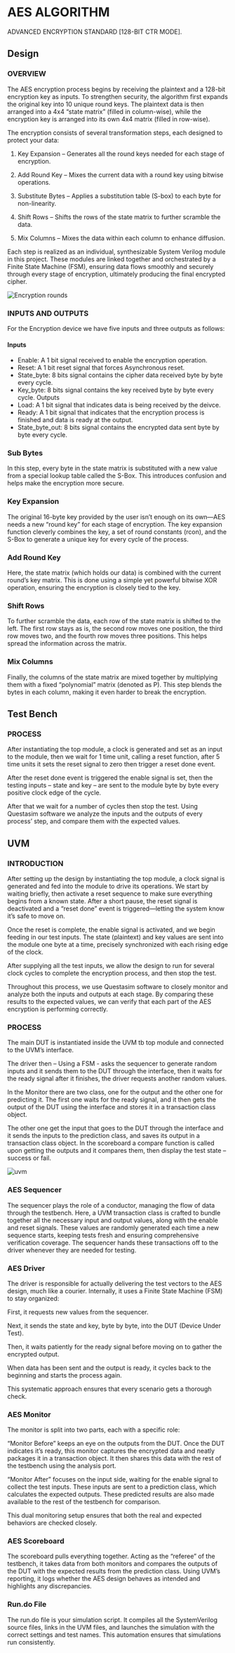 # AES ALGORITHM
ADVANCED ENCRYPTION STANDARD [128-BIT CTR MODE].

## Design
### OVERVIEW
The AES encryption process begins by receiving the plaintext and a 128-bit encryption key as inputs. To strengthen security, the algorithm first expands the original key into 10 unique round keys. The plaintext data is then arranged into a 4x4 “state matrix” (filled in column-wise), while the encryption key is arranged into its own 4x4 matrix (filled in row-wise).

The encryption consists of several transformation steps, each designed to protect your data:
1. Key Expansion – Generates all the round keys needed for each stage of encryption.

2. Add Round Key – Mixes the current data with a round key using bitwise operations.

3. Substitute Bytes – Applies a substitution table (S-box) to each byte for non-linearity.

4. Shift Rows – Shifts the rows of the state matrix to further scramble the data.

5. Mix Columns – Mixes the data within each column to enhance diffusion.

Each step is realized as an individual, synthesizable System Verilog module in this project. These modules are linked together and orchestrated by a Finite State Machine (FSM), ensuring data flows smoothly and securely through every stage of encryption, ultimately producing the final encrypted cipher.

![Encryption rounds](Docs/Block_diagram_AES.png)
### INPUTS AND OUTPUTS
For the Encryption device we have five inputs and three outputs as follows:
#### Inputs 
- Enable: A 1 bit signal received to enable the encryption operation.
- Reset: A 1 bit reset signal that forces Asynchronous reset.
- State_byte: 8 bits signal contains the cipher data received byte by byte every cycle.
- Key_byte: 8 bits signal contains the key received byte by byte every cycle.
Outputs 
- Load:  A 1 bit signal that indicates data is being received by the deivce.
- Ready: A 1 bit signal that indicates that the encryption process is finished and data is ready at the output.
- State_byte_out: 8 bits signal contains the encrypted data sent byte by byte every cycle.
### Sub Bytes
In this step, every byte in the state matrix is substituted with a new value from a special lookup table called the S-Box. This introduces confusion and helps make the encryption more secure.

### Key Expansion
The original 16-byte key provided by the user isn’t enough on its own—AES needs a new “round key” for each stage of encryption. The key expansion function cleverly combines the key, a set of round constants (rcon), and the S-Box to generate a unique key for every cycle of the process.

### Add Round Key
Here, the state matrix (which holds our data) is combined with the current round’s key matrix. This is done using a simple yet powerful bitwise XOR operation, ensuring the encryption is closely tied to the key.

### Shift Rows
To further scramble the data, each row of the state matrix is shifted to the left. The first row stays as is, the second row moves one position, the third row moves two, and the fourth row moves three positions. This helps spread the information across the matrix.

### Mix Columns
Finally, the columns of the state matrix are mixed together by multiplying them with a fixed “polynomial” matrix (denoted as P). This step blends the bytes in each column, making it even harder to break the encryption.

## Test Bench

### PROCESS
After instantiating the top module, a clock is generated and set as an input to the module, then we wait for 1 time unit, calling a reset function, after 5 time units it sets the reset signal to zero then trigger a reset done event. 

After the reset done event is triggered the enable signal is set, then the testing inputs – state and key – are sent to the module byte by byte every positive clock edge of the cycle.

After that we wait for a number of cycles then stop the test.
Using Questasim software we analyze the inputs and the outputs of every process’ step, and compare them with the expected values.


## UVM
### INTRODUCTION
After setting up the design by instantiating the top module, a clock signal is generated and fed into the module to drive its operations. We start by waiting briefly, then activate a reset sequence to make sure everything begins from a known state. After a short pause, the reset signal is deactivated and a “reset done” event is triggered—letting the system know it’s safe to move on.

Once the reset is complete, the enable signal is activated, and we begin feeding in our test inputs. The state (plaintext) and key values are sent into the module one byte at a time, precisely synchronized with each rising edge of the clock.

After supplying all the test inputs, we allow the design to run for several clock cycles to complete the encryption process, and then stop the test.

Throughout this process, we use Questasim software to closely monitor and analyze both the inputs and outputs at each stage. By comparing these results to the expected values, we can verify that each part of the AES encryption is performing correctly.

### PROCESS
The main DUT is instantiated inside the UVM tb top module and connected to the UVM’s interface. 

The driver then – Using a FSM - asks the sequencer to generate random inputs and it sends them to the DUT through the interface, then it waits for the ready signal after it finishes, the driver requests another random values. 

In the Monitor there are two class, one for the output and the other one for predicting it. The first one waits for the ready signal, and it then gets the output of the DUT using the interface and stores it in a transaction class object.

The other one get the input that goes to the DUT through the interface and it sends the inputs to the prediction class, and saves its output in a transaction class object.
In the scoreboard a compare function is called upon getting the outputs and it compares them, then display the test state – success or fail. 

![uvm](Docs/Testbench_Block_Diagram.png)

### AES Sequencer
The sequencer plays the role of a conductor, managing the flow of data through the testbench. Here, a UVM transaction class is crafted to bundle together all the necessary input and output values, along with the enable and reset signals. These values are randomly generated each time a new sequence starts, keeping tests fresh and ensuring comprehensive verification coverage. The sequencer hands these transactions off to the driver whenever they are needed for testing.

### AES Driver
The driver is responsible for actually delivering the test vectors to the AES design, much like a courier. Internally, it uses a Finite State Machine (FSM) to stay organized:

First, it requests new values from the sequencer.

Next, it sends the state and key, byte by byte, into the DUT (Device Under Test).

Then, it waits patiently for the ready signal before moving on to gather the encrypted output.

When data has been sent and the output is ready, it cycles back to the beginning and starts the process again.

This systematic approach ensures that every scenario gets a thorough check.

### AES Monitor
The monitor is split into two parts, each with a specific role:

“Monitor Before” keeps an eye on the outputs from the DUT. Once the DUT indicates it’s ready, this monitor captures the encrypted data and neatly packages it in a transaction object. It then shares this data with the rest of the testbench using the analysis port.

“Monitor After” focuses on the input side, waiting for the enable signal to collect the test inputs. These inputs are sent to a prediction class, which calculates the expected outputs. These predicted results are also made available to the rest of the testbench for comparison.

This dual monitoring setup ensures that both the real and expected behaviors are checked closely.

### AES Scoreboard
The scoreboard pulls everything together. Acting as the “referee” of the testbench, it takes data from both monitors and compares the outputs of the DUT with the expected results from the prediction class. Using UVM’s reporting, it logs whether the AES design behaves as intended and highlights any discrepancies.

### Run.do File
The run.do file is your simulation script. It compiles all the SystemVerilog source files, links in the UVM files, and launches the simulation with the correct settings and test names. This automation ensures that simulations run consistently.
